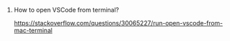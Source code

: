 1. How to open VSCode from terminal?
    
   https://stackoverflow.com/questions/30065227/run-open-vscode-from-mac-terminal

